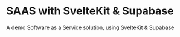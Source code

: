 # SAAS with SvelteKit & Supabase

A demo Software as a Service solution, using SvelteKit & Supabase
